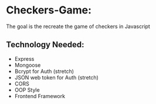 # Checkers-Game:
The goal is the recreate the game of checkers in Javascript

## Technology Needed:
- Express
- Mongoose
- Bcrypt for Auth (stretch)
- JSON web token for Auth (stretch)
- CORS
- OOP Style
- Frontend Framework

